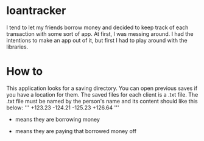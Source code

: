 # loantracker
I tend to let my friends borrow money and decided to keep track of each transaction with some sort of app. 
At first, I was messing around. I had the intentions to make an app out of it, but first I had to play around with the libraries.

# How to
This application looks for a saving directory. You can open previous saves if you have a location for them.
The saved files for each client is a .txt file.
The .txt file must be named by the person's name and its content should like this below:
'''
+123.23
-124.21
-125.23
+126.64
'''
+ means they are borrowing money
- means they are paying that borrowed money off
